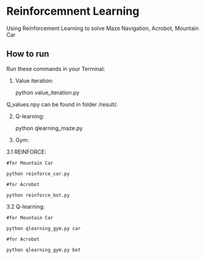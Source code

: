 # Reinforcemnent Learning

Using Reinforcement Learning to solve Maze Navigation, Acrobot, Mountain Car

## How to run

Run these commands in your Terminal:

1. Value iteration:

    python value_iteration.py

Q_values.npy can be found in folder /result/.


2. Q-learning:

    python qlearning_maze.py


3. Gym:

3.1 REINFORCE:

    #for Mountain Car

    python reinforce_car.py

    #for Acrobot

    python reinforce_bot.py

3.2 Q-learning:

    #for Mountain Car

    python qlearning_gym.py car

    #for Acrobot

    python qlearning_gym.py bot